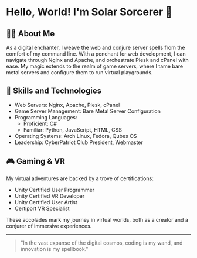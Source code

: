 # Hello, World! I'm Solar Sorcerer 🌟

## 🧙‍♂️ About Me
As a digital enchanter, I weave the web and conjure server spells from the comfort of my command line. With a penchant for web development, I can navigate through Nginx and Apache, and orchestrate Plesk and cPanel with ease. My magic extends to the realm of game servers, where I tame bare metal servers and configure them to run virtual playgrounds.

## 🔮 Skills and Technologies
- Web Servers: Nginx, Apache, Plesk, cPanel
- Game Server Management: Bare Metal Server Configuration
- Programming Languages: 
  - Proficient: C#
  - Familiar: Python, JavaScript, HTML, CSS
- Operating Systems: Arch Linux, Fedora, Qubes OS
- Leadership: CyberPatriot Club President, Webmaster

## 🎮 Gaming & VR
My virtual adventures are backed by a trove of certifications:
- Unity Certified User Programmer
- Unity Certified VR Developer
- Unity Certified User Artist
- Certiport VR Specialist

These accolades mark my journey in virtual worlds, both as a creator and a conjurer of immersive experiences.

---

> "In the vast expanse of the digital cosmos, coding is my wand, and innovation is my spellbook."
